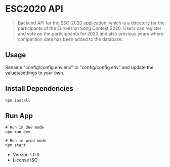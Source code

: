 # ESC2020 API

> Backend API for the ESC-2020 application, which is a directory for the participants of the Eurovision Song Contest 2020. Users can register and vote on the participoants for 2020 and also previous years where competition data has been added to the database.

## Usage

Rename "config/config.env.env" to "config/config.env" and update the values/settings to your own.

## Install Dependencies

```
npm install
```

## Run App

```
# Run in dev mode
npm run dev
```

```
# Run in prod mode
npm start
```

- Version 1.0.0
- License ISC

